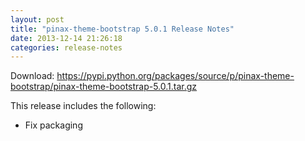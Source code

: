 ```yaml
---
layout: post
title: "pinax-theme-bootstrap 5.0.1 Release Notes"
date: 2013-12-14 21:26:18
categories: release-notes
---
```


Download: <https://pypi.python.org/packages/source/p/pinax-theme-bootstrap/pinax-theme-bootstrap-5.0.1.tar.gz>

This release includes the following:

* Fix packaging
